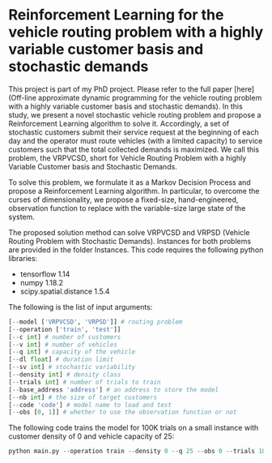 # Reinforcement Learning for the vehicle routing problem with a highly variable customer basis and stochastic demands

This project is part of my PhD project. Please refer to the full paper [here](Off-line approximate dynamic programming for the vehicle routing problem with a highly variable customer basis and stochastic demands). 
In this study, we present a novel stochastic vehicle routing problem and propose a Reinforcement Learning algorithm to solve it.
Accordingly, a set of stochastic customers submit their service request at the beginning of each day 
and the operator must route vehicles (with a limited capacity) to service customers such that
the total collected demands is maximized. We call this problem, 
the VRPVCSD, short for Vehicle Routing Problem with a highly Variable Customer basis and Stochastic Demands.

To solve this problem, we formulate it as a Markov Decision Process and propose a Reinforcement Learning algorithm.
In particular, to overcome the curses of dimensionality, we propose a fixed-size, hand-engineered, observation function to replace 
with the variable-size large state of the system.

The proposed solution method can solve VRPVCSD and VRPSD (Vehicle Routing Problem with Stochastic Demands). 
Instances for both problems are provided in the folder Instances.
This code requires the following python libraries:
- tensorflow 1.14
- numpy 1.18.2
- scipy.spatial.distance 1.5.4

The following is the list of input arguments:
```python
[--model ['VRPVCSD', 'VRPSD']] # routing problem
[--operation ['train', 'test']]
[--c int] # number of customers
[--v int] # number of vehicles
[--q int] # capacity of the vehicle
[--dl float] # duration limit
[--sv int] # stochastic variability 
[--density int] # density class
[--trials int] # number of trials to train
[--base_address 'address'] # an address to store the model 
[--nb int] # the size of target customers 
[--code 'code'] # model name to load and test
[--obs [0, 1]] # whether to use the observation function or not
```

The following code trains the model for 100K trials 
on a small instance with customer density of 0 and vehicle capacity of 25:
```python
python main.py --operation train --density 0 --q 25 --obs 0 --trials 100000 --base_address Models/State/VRPVCSD/
```

